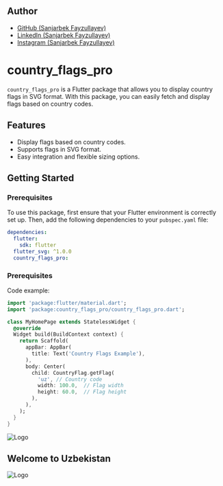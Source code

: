 

## Author

- [GitHub (Sanjarbek Fayzullayev)](https://github.com/SanjarbekFayzullayev/)
- [LinkedIn (Sanjarbek Fayzullayev)](https://www.linkedin.com/in/sanjarbek-fayzullayev-🇵🇸-948a13247/)
- [Instagram (Sanjarbek Fayzullayev)](https://www.instagram.com/fayzullayevs.uz/)



# country_flags_pro

`country_flags_pro` is a Flutter package that allows you to display country flags in SVG format. With this package, you can easily fetch and display flags based on country codes.

## Features

- Display flags based on country codes.
- Supports flags in SVG format.
- Easy integration and flexible sizing options.

## Getting Started


### Prerequisites

To use this package, first ensure that your Flutter environment is correctly set up. Then, add the following dependencies to your `pubspec.yaml` file:

```yaml
dependencies:
  flutter:
    sdk: flutter
  flutter_svg: ^1.0.0
  country_flags_pro: 
```


### Prerequisites

Code example:


```dart 
import 'package:flutter/material.dart';
import 'package:country_flags_pro/country_flags_pro.dart';

class MyHomePage extends StatelessWidget {
  @override
  Widget build(BuildContext context) {
    return Scaffold(
      appBar: AppBar(
        title: Text('Country Flags Example'),
      ),
      body: Center(
        child: CountryFlag.getFlag(
          'uz', // Country code
          width: 100.0,  // Flag width
          height: 60.0,  // Flag height
        ),
      ),
    );
  }
}
 ```

![Logo](https://blogger.googleusercontent.com/img/b/R29vZ2xl/AVvXsEgsTB1a67wk23aA1jE1ZfWMUYYGVcypc-ItooVaTQ1XS6btKBHsjIIB4psRd-W-QGpz6FWb8ARbGbqtdSfK3mwlraPHbTC7x2zVpwstRWDJKtuALLxSXepZNQuKRP_WGN27ie08P9txAxI/s1600/world_flags_globe_1.gif)


## Welcome to Uzbekistan


![Logo](https://upload.wikimedia.org/wikipedia/commons/thumb/8/84/Flag_of_Uzbekistan.svg/1280px-Flag_of_Uzbekistan.svg.png)


